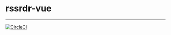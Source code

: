 # rssrdr-vue

---

[![CircleCI](https://circleci.com/gh/chetanraj/rssrdr-vue.svg?style=svg)](https://circleci.com/gh/chetanraj/rssrdr-vue)